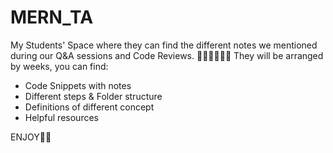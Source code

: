 # MERN_TA

My Students' Space where they can find the different notes we mentioned during our Q&A sessions and Code Reviews.
🧐😊👩‍💻👨‍💻 They will be arranged by weeks, you can find:

 - Code Snippets with notes
 - Different steps & Folder structure
 - Definitions of different concept
 - Helpful resources


ENJOY💯✨
